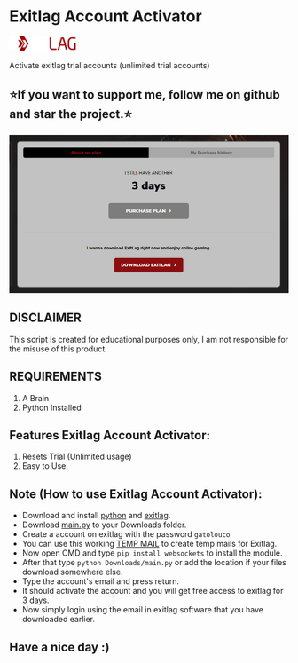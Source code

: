 # Exitlag Account Activator
<img src="https://github.com/gato-louco/exitlag-account-activator/blob/main/images/gitlogo.png" width=120>

 Activate exitlag trial accounts (unlimited trial accounts)

## ⭐If you want to support me, follow me on github and star the project.⭐

<img src="https://github.com/gato-louco/exitlag-account-activator/blob/main/images/activated.png">

## DISCLAIMER
This script is created for educational purposes only, I am not responsible for the misuse of this product.

## REQUIREMENTS
1. A Brain
2. Python Installed
 
## Features Exitlag Account Activator:
1. Resets Trial (Unlimited usage)<br />
2. Easy to Use.<br />

## Note (How to use Exitlag Account Activator):
- Download and install <a href="https://www.python.org/downloads/">python</a> and <a href="https://exitlag.com">exitlag</a>.
- Download <a href="https://github.com/gato-louco/exitlag-account-activator/blob/main/main.py">main.py</a> to your Downloads folder.
- Create a account on exitlag with the password `gatolouco`
- You can use this working <a href="https://mail.tm/en/">TEMP MAIL</a> to create temp mails for Exitlag.
- Now open CMD and type `pip install websockets` to install the module.
- After that type `python Downloads/main.py` or add the location if your files download somewhere else.
- Type the account's email and press return.
- It should activate the account and you will get free access to exitlag for 3 days.
- Now simply login using the email in exitlag software that you have downloaded earlier.

## Have a nice day :)
